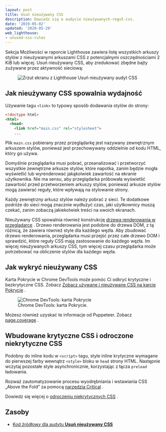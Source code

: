 ```yaml
---
layout: post
title: Usuń nieużywany CSS
description: Dowiedz się o audycie nieużywanych-reguł-css.
date: '2019-05-02'
updated: '2020-05-29'
web_lighthouse:
- unused-css-rules
---
```


Sekcja Możliwości w raporcie Lighthouse zawiera listę wszystkich arkuszy stylów z nieużywanymi arkuszami CSS z potencjalnymi oszczędnościami 2 KiB lub więcej. Usuń nieużywany CSS, aby zredukować zbędne bajty zużywane przez aktywność sieciową:

<figure class="w-figure"><img class="w-screenshot" src="unused-css-rules.png" alt="Zrzut ekranu z Lighthouse Usuń nieużywany audyt CSS"></figure>

## Jak nieużywany CSS spowalnia wydajność

Używanie tagu `<link>` to typowy sposób dodawania stylów do strony:

```html
<!doctype html>
<html>
  <head>
    <link href="main.css" rel="stylesheet">
    ...
```

Plik `main.css` pobierany przez przeglądarkę jest nazywany zewnętrznym arkuszem stylów, ponieważ jest przechowywany oddzielnie od kodu HTML, który go używa.

Domyślnie przeglądarka musi pobrać, przeanalizować i przetworzyć wszystkie zewnętrzne arkusze stylów, które napotka, zanim będzie mogła wyświetlić lub wyrenderować jakąkolwiek zawartość na ekranie użytkownika. Nie ma sensu, aby przeglądarka próbowała wyświetlić zawartość przed przetworzeniem arkuszy stylów, ponieważ arkusze stylów mogą zawierać reguły, które wpływają na stylowanie strony.

Każdy zewnętrzny arkusz stylów należy pobrać z sieci. Te dodatkowe podróże do sieci mogą znacznie wydłużyć czas, jaki użytkownicy muszą czekać, zanim zobaczą jakiekolwiek treści na swoich ekranach.

Nieużywany CSS spowalnia również konstrukcję [drzewa renderowania w przeglądarce](https://developers.google.com/web/fundamentals/performance/critical-rendering-path/render-tree-construction) . Drzewo renderowania jest podobne do drzewa DOM, z tą różnicą, że zawiera również style dla każdego węzła. Aby zbudować drzewo renderowania, przeglądarka musi przejść przez całe drzewo DOM i sprawdzić, które reguły CSS mają zastosowanie do każdego węzła. Im więcej nieużywanych arkuszy CSS, tym więcej czasu przeglądarka może potrzebować na obliczenie stylów dla każdego węzła.

## Jak wykryć nieużywany CSS

Karta Pokrycie w Chrome DevTools może pomóc Ci odkryć krytyczne i bezkrytyczne CSS. Zobacz [Zobacz używane i nieużywane CSS na karcie Pokrycie](https://developers.google.com/web/tools/chrome-devtools/css/reference#coverage) .

<figure class="w-figure"><img class="w-screenshot w-screenshot--filled" src="coverage.png" alt="Chrome DevTools: karta Pokrycie"><figcaption class="w-figcaption">Chrome DevTools: karta Pokrycie.</figcaption></figure>

Możesz również uzyskać te informacje od Puppeteer. Zobacz [page.coverage](https://github.com/GoogleChrome/puppeteer/blob/master/docs/api.md#pagecoverage) .

## Wbudowane krytyczne CSS i odroczone niekrytyczne CSS

Podobny do inline kodu w `<script>` tagu, style inline krytyczne wymagane do pierwszej farby wewnątrz `<style>` bloku w `head` strony HTML. Następnie wczytaj pozostałe style asynchronicznie, korzystając z łącza `preload` ładowania.

Rozważ zautomatyzowanie procesu wyodrębniania i wstawiania CSS „Above the Fold” za pomocą [narzędzia Critical](https://github.com/addyosmani/critical/blob/master/README.md) .

Dowiedz się więcej o [odroczeniu niekrytycznych CSS](/defer-non-critical-css) .

## Zasoby

- [Kod źródłowy dla audytu **Usuń nieużywany CSS**](https://github.com/GoogleChrome/lighthouse/blob/master/lighthouse-core/audits/byte-efficiency/unused-css-rules.js)
